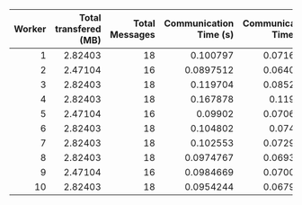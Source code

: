 |   Worker |   Total transfered (MB) |   Total Messages |   Communication Time (s) |   Communication Time (%) |   Work Time (s) |   Work Time (%) |   Other Time (s) |   Other Time (%) |
|---------:|------------------------:|-----------------:|-------------------------:|-------------------------:|----------------:|----------------:|-----------------:|-----------------:|
|        1 |                 2.82403 |               18 |                0.100797  |                0.0716567 |         77.866  |         55.355  |          62.6997 |          44.5733 |
|        2 |                 2.47104 |               16 |                0.0897512 |                0.0640293 |         61.7985 |         44.0875 |          78.284  |          55.8484 |
|        3 |                 2.82403 |               18 |                0.119704  |                0.0852046 |         81.3205 |         57.8833 |          59.0502 |          42.0315 |
|        4 |                 2.82403 |               18 |                0.167878  |                0.119366  |         81.6303 |         58.0414 |          58.8433 |          41.8392 |
|        5 |                 2.47104 |               16 |                0.09902   |                0.0706075 |         79.7743 |         56.8841 |          60.3667 |          43.0453 |
|        6 |                 2.82403 |               18 |                0.104802  |                0.074574  |         76.5923 |         54.5007 |          63.8374 |          45.4247 |
|        7 |                 2.82403 |               18 |                0.102553  |                0.0729312 |         78.1645 |         55.5872 |          62.3489 |          44.3398 |
|        8 |                 2.82403 |               18 |                0.0974767 |                0.0693394 |         77.2916 |         54.9809 |          63.1901 |          44.9498 |
|        9 |                 2.47104 |               16 |                0.0984669 |                0.0700991 |         71.5045 |         50.9045 |          68.8651 |          49.0254 |
|       10 |                 2.82403 |               18 |                0.0954244 |                0.0679365 |         90.7242 |         64.5902 |          49.6416 |          35.3419 |